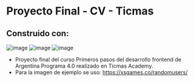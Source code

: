 # Proyecto Final - CV - Ticmas
## Construido con: 
![image](https://img.shields.io/badge/HTML5-E34F26?style=for-the-badge&logo=html5&logoColor=white) ![image](https://img.shields.io/badge/CSS3-1572B6?style=for-the-badge&logo=css3&logoColor=white) ![image](https://img.shields.io/badge/JavaScript-323330?style=for-the-badge&logo=javascript&logoColor=F7DF1E)
* Proyecto final del curso Primeros pasos del desarrollo frontend de Argentina Programa 4.0 realizado en Ticmas Academy.
* Para la imagen de ejemplo se uso: https://xsgames.co/randomusers/
